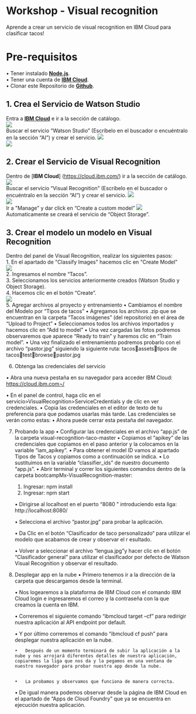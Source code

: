 # Workshop - Visual recognition 
Aprende a crear un servicio de visual recognition en IBM Cloud para clasificar tacos!
# Pre-requisitos
•	Tener instalado [**Node.js**](https://nodejs.org/es/).<br/>
•	Tener una cuenta de [**IBM Cloud**](https://cloud.ibm.com/login).<br/>
•	Clonar este Repositorio de [**Github**](https://github.com/ibmdevadvmx/Visual-Recognition-Taco ).<br/>
## 1. Crea el Servicio de Watson Studio
Entra a [**IBM Cloud**](https://cloud.ibm.com/) e ir a la sección de catálogo.<br/>
![](assets/cloud1.png)<br/>
Buscar el servicio “Watson Studio” (Escríbelo en el buscador o encuéntralo en la sección “AI”) y crear el servicio.
![](assets/cloud2.png)<br/>
![](assets/cloud3.png)<br/>
## 2.	Crear el Servicio de Visual Recognition
Dentro de [**IBM Cloud**] (https://cloud.ibm.com/) ir a la sección de catálogo.
![](assets/cloud1.png)<br/>
Buscar el servicio “Visual Recognition” (Escríbelo en el buscador o encuéntralo en la sección “AI”) y crear el servicio.
![](assets/cloud4.png)<br/>
![](assets/cloud5.png)<br/>
Ir a "Manage” y dar click en “Create a custom model”
![](assets/cloud6.png)<br/> 
Automaticamente se creará el servicio de “Object Storage”.<br/>

## 3.	Crear el modelo un modelo en Visual Recognition
Dentro del panel de Visual Recognition, realizar los siguientes pasos:<br/>
      1.	En el apartado de "Classify Images" hacemos clic en “Create Model”<br/>
      ![](assets/cloud7.png)<br/> 
      2.	Ingresamos el nombre “Tacos”.<br/>
      3.	Seleccionamos los servicios anteriormente creados (Watson Studio y Object Storage). <br/>
      4.	Hacemos clic en el botón “Create”. <br/>
      ![](assets/cloud8.png)<br/> 
      5.	Agregar archivos al proyecto y entrenamiento
        •	Cambiamos el nombre del Modelo por “Tipos de tacos”
        •	Agregamos los archivos .zip que se encuentran en la carpeta “Tacos imágenes” (del repositorio) en el área de “Upload to Project”
        •	Seleccionamos todos los archivos importados y hacemos clic en “Add to model” 
        •	Una vez cargadas las fotos podremos observaremos que aparece “Ready to train” y haremos clic en “Train model”. 
        •	Una vez finalizado el entrenamiento podremos probarlo con el archivo “pastor.jpg” siguiendo la siguiente ruta: tacosassetstipos de tacostestbrowsepastor.jpg

6.	Obtenga las credenciales del servicio

•	Abra una nueva pestaña en su navegador para acceder IBM Cloud: 
https://cloud.ibm.com¬/

•	En el panel de control, haga clic en el servicio>VisualRecognition>ServiceCredentials y de clic en ver credenciales.
•	Copia las credenciales en el editor de texto de tu preferencia para que podamos usarlas más tarde. Las credenciales se verán como estas:
•	Ahora puede cerrar esta pestaña del navegador.

7.	Probando la app 
    •	Configurar las credenciales en el archivo “app.js” de la carpeta visual-recognition-taco-master
    •	Copiamos el “apikey” de las credenciales que copiamos en el paso anterior y la colocamos en la variable “iam_apikey”.
    •	Para obtener el model ID vamos al apartado Tipos de Tacos y copiamos como a continuación se indica.
    •	Lo sustituimos en la variable “classifier_ids” de nuestro documento “app.js”.
      •	Abrir terminal y correr los siguientes comandos dentro de la carpeta bootcampMx-VisualRecognition-master:
      1.	Ingresar: npm install 
      2.	Ingresar: npm start

      •	Dirigirse al localhost en el puerto “8080 ” introduciendo esta liga: http://localhost:8080/ 

      •	Selecciona el archivo “pastor.jpg” para probar la aplicación.

      •	Da Clic en el botón “Clasificador de taco personalizado“ para utilizar el modelo que acabamos de crear y observar el r                          esultado.

      •	Volver a seleccionar el archivo “lengua.jpg”y hacer clic en el botón “Clasificador general” para utilizar el clasificador por defecto de Watson Visual Recognition y observar el resultado.


8.	Desplegar app en la nube 
    •	Primero tenemos ir a la dirección de la carpeta que descargamos desde la terminal.

    •	Nos logearemos a la plataforma de IBM Cloud con el comando IBM Cloud login e ingresaremos el correo y la contraseña con la que creamos la cuenta en IBM.

    •	Correremos el siguiente comando “ibmcloud target –cf” para redirigir nuestra aplicación al API endpoint por default.


    •	Y por último correremos el comando “ibmcloud cf push” para desplegar nuestra aplicación en la nube.



        •	Después de un momento terminará de subir la aplicación a la nube y nos arrojará diferentes detalles de nuestra aplicación, copiaremos la liga que nos da y la pegamos en una ventana de nuestro navegador para probar nuestra app desde la nube.


        •	La probamos y observamos que funciona de manera correcta.

    •	De igual manera podemos observar desde la página de IBM Cloud en el apartado de “Apps de Cloud Foundry” que ya se encuentra en ejecución nuestra aplicación.
